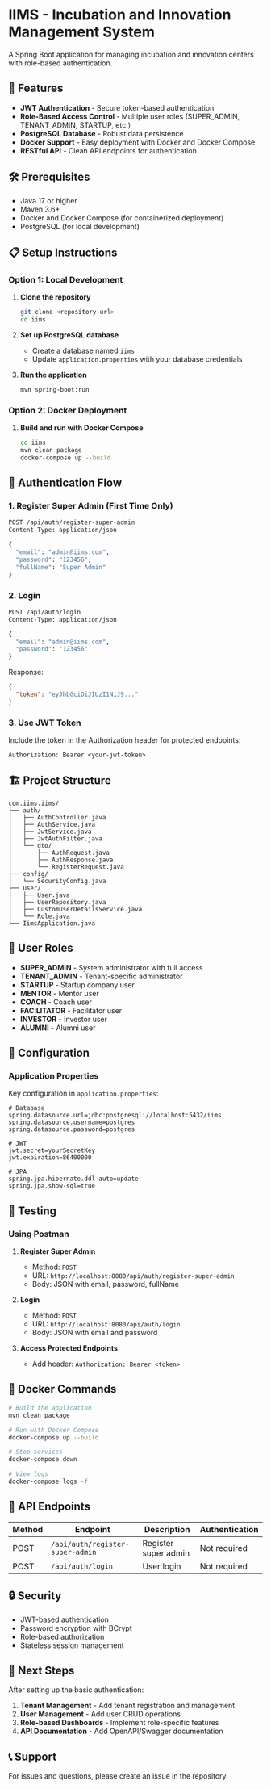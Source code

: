 # IIMS - Incubation and Innovation Management System

A Spring Boot application for managing incubation and innovation centers with role-based authentication.

## 🚀 Features

- **JWT Authentication** - Secure token-based authentication
- **Role-Based Access Control** - Multiple user roles (SUPER_ADMIN, TENANT_ADMIN, STARTUP, etc.)
- **PostgreSQL Database** - Robust data persistence
- **Docker Support** - Easy deployment with Docker and Docker Compose
- **RESTful API** - Clean API endpoints for authentication

## 🛠️ Prerequisites

- Java 17 or higher
- Maven 3.6+
- Docker and Docker Compose (for containerized deployment)
- PostgreSQL (for local development)

## 📋 Setup Instructions

### Option 1: Local Development

1. **Clone the repository**
   ```bash
   git clone <repository-url>
   cd iims
   ```

2. **Set up PostgreSQL database**
   - Create a database named `iims`
   - Update `application.properties` with your database credentials

3. **Run the application**
   ```bash
   mvn spring-boot:run
   ```

### Option 2: Docker Deployment

1. **Build and run with Docker Compose**
   ```bash
   cd iims
   mvn clean package
   docker-compose up --build
   ```

## 🔐 Authentication Flow

### 1. Register Super Admin (First Time Only)

```bash
POST /api/auth/register-super-admin
Content-Type: application/json

{
  "email": "admin@iims.com",
  "password": "123456",
  "fullName": "Super Admin"
}
```

### 2. Login

```bash
POST /api/auth/login
Content-Type: application/json

{
  "email": "admin@iims.com",
  "password": "123456"
}
```

Response:
```json
{
  "token": "eyJhbGciOiJIUzI1NiJ9..."
}
```

### 3. Use JWT Token

Include the token in the Authorization header for protected endpoints:
```
Authorization: Bearer <your-jwt-token>
```

## 🏗️ Project Structure

```
com.iims.iims/
├── auth/
│   ├── AuthController.java
│   ├── AuthService.java
│   ├── JwtService.java
│   ├── JwtAuthFilter.java
│   └── dto/
│       ├── AuthRequest.java
│       ├── AuthResponse.java
│       └── RegisterRequest.java
├── config/
│   └── SecurityConfig.java
├── user/
│   ├── User.java
│   ├── UserRepository.java
│   ├── CustomUserDetailsService.java
│   └── Role.java
└── IimsApplication.java
```

## 👥 User Roles

- **SUPER_ADMIN** - System administrator with full access
- **TENANT_ADMIN** - Tenant-specific administrator
- **STARTUP** - Startup company user
- **MENTOR** - Mentor user
- **COACH** - Coach user
- **FACILITATOR** - Facilitator user
- **INVESTOR** - Investor user
- **ALUMNI** - Alumni user

## 🔧 Configuration

### Application Properties

Key configuration in `application.properties`:

```properties
# Database
spring.datasource.url=jdbc:postgresql://localhost:5432/iims
spring.datasource.username=postgres
spring.datasource.password=postgres

# JWT
jwt.secret=yourSecretKey
jwt.expiration=86400000

# JPA
spring.jpa.hibernate.ddl-auto=update
spring.jpa.show-sql=true
```

## 🧪 Testing

### Using Postman

1. **Register Super Admin**
   - Method: `POST`
   - URL: `http://localhost:8080/api/auth/register-super-admin`
   - Body: JSON with email, password, fullName

2. **Login**
   - Method: `POST`
   - URL: `http://localhost:8080/api/auth/login`
   - Body: JSON with email and password

3. **Access Protected Endpoints**
   - Add header: `Authorization: Bearer <token>`

## 🐳 Docker Commands

```bash
# Build the application
mvn clean package

# Run with Docker Compose
docker-compose up --build

# Stop services
docker-compose down

# View logs
docker-compose logs -f
```

## 📝 API Endpoints

| Method | Endpoint | Description | Authentication |
|--------|----------|-------------|----------------|
| POST | `/api/auth/register-super-admin` | Register super admin | Not required |
| POST | `/api/auth/login` | User login | Not required |

## 🔒 Security

- JWT-based authentication
- Password encryption with BCrypt
- Role-based authorization
- Stateless session management

## 🚀 Next Steps

After setting up the basic authentication:

1. **Tenant Management** - Add tenant registration and management
2. **User Management** - Add user CRUD operations
3. **Role-based Dashboards** - Implement role-specific features
4. **API Documentation** - Add OpenAPI/Swagger documentation

## 📞 Support

For issues and questions, please create an issue in the repository. 